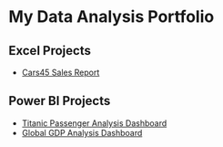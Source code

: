 
# My Data Analysis Portfolio

## Excel Projects
- [Cars45 Sales Report](../Excel/Cars45-Sales-Report/README.md)

## Power BI Projects
- [Titanic Passenger Analysis Dashboard](../PowerBI/Titanic-Dashboard/README.md)
- [Global GDP Analysis Dashboard](../PowerBI/GDP-Dashboard/README.md)
